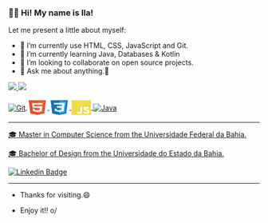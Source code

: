 ### 👩‍💻 Hi! My name is Ila!

<!--
**ilamuniz/ilamuniz** is a ✨ _special_ ✨ repository because its `README.md` (this file) appears on your GitHub profile.
-->

Let me present a little about myself:

- 🔭 I’m currently use HTML, CSS, JavaScript and Git.
- 🌱 I’m currently learning Java, Databases & Kotlin
- 👯 I’m looking to collaborate on open source projects.
- 💬 Ask me about anything.👧


<div>
  <a href="https://github.com/ilamuniz">
  <img height="180em" src="https://github-readme-stats.vercel.app/api?username=ilamuniz&show_icons=true&theme=tokyonight&include_all_commits=true&count_private=true"/>
  <img height="180em" src="https://github-readme-stats.vercel.app/api/top-langs/?username=ilamuniz&layout=compact&langs_count=7&theme=tokyonight"/>
</div>
	
<div style="display: inline_block"><br>
		<img align="center" alt="Git" height="30" width="40" src="https://raw.githubusercontent.com/jmnote/z-icons/master/svg/git.svg">
  	<img align="center" alt="HTML" height="30" width="40" src="https://raw.githubusercontent.com/devicons/devicon/master/icons/html5/html5-original.svg" />
		<img align="center" alt="CSS" height="30" width="40" src="https://raw.githubusercontent.com/devicons/devicon/master/icons/css3/css3-original.svg" />
		<img align="center" alt="JavaScript" height="30" width="40" src="https://raw.githubusercontent.com/devicons/devicon/master/icons/javascript/javascript-plain.svg">
		<img align="center" alt="Java" height="30" width="40" src="https://raw.githubusercontent.com/jmnote/z-icons/master/svg/java.svg">
	</div>
	
___

🎓  Master in Computer Science from the Universidade Federal da Bahia.

🎓  Bachelor of Design from the Universidade do Estado da Bahia.

[![Linkedin Badge](https://img.shields.io/badge/-LinkedIn-blue?style=flat-square&logo=Linkedin&logoColor=white&link=link_do_seu_perfil_no_linkedin)](https://www.linkedin.com/in/ila-mascarenhas-muniz-58834966/)
___
	

  - Thanks for visiting.😄 
 
  - Enjoy it!! o/
  
